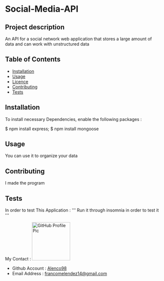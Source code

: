 # Social-Media-API

 ## Project description
 
 An API for a social network web application that stores a large amount of data and can work with unstructured data

  ## Table of Contents ##
  * [Installation](#Installation)
  * [Usage](#Usage)
  * [Licence](#Wireframe)
  * [Contributing](#Contributing)
  * [Tests](#Tests)
  
## Installation
To install necessary Dependencies, enable the following packages :

$ npm install express; $ npm install mongoose

## Usage
You can use it to organize your data 

## Contributing 
I made the program

 ## Tests
 
 In order to test This Application :
 '''
Run it through insomnia in order to test it
 '''
 
My Contact :
<img src="https://github.com/Alenco98.png" alt="GitHub Profile Pic" width="125" height="125">
- Github Account :  [Alenco98](https://github.com/Alenco98)
- Email Address :  francomelendez14@gmail.com
  
